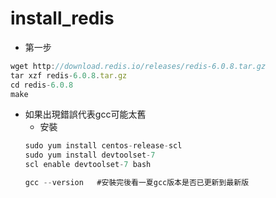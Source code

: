 # install_redis  

* 第一步
```js
wget http://download.redis.io/releases/redis-6.0.8.tar.gz
tar xzf redis-6.0.8.tar.gz
cd redis-6.0.8
make
```

* 如果出現錯誤代表gcc可能太舊
  * 安裝
  ```js
  sudo yum install centos-release-scl
  sudo yum install devtoolset-7
  scl enable devtoolset-7 bash
  
  gcc --version   #安裝完後看一夏gcc版本是否已更新到最新版
  ```
